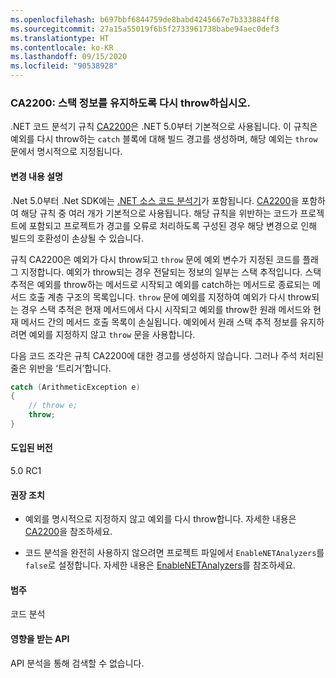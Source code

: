 ```yaml
---
ms.openlocfilehash: b697bbf6844759de8babd4245667e7b333884ff8
ms.sourcegitcommit: 27a15a55019f6b5f2733961738babe94aec0def3
ms.translationtype: HT
ms.contentlocale: ko-KR
ms.lasthandoff: 09/15/2020
ms.locfileid: "90538928"
---
```

### <a name="ca2200-rethrow-to-preserve-stack-details"></a>CA2200: 스택 정보를 유지하도록 다시 throw하십시오.

.NET 코드 분석기 규칙 [CA2200](/visualstudio/code-quality/ca2200)은 .NET 5.0부터 기본적으로 사용됩니다. 이 규칙은 예외를 다시 throw하는 `catch` 블록에 대해 빌드 경고를 생성하며, 해당 예외는 `throw` 문에서 명시적으로 지정됩니다.

#### <a name="change-description"></a>변경 내용 설명

.Net 5.0부터 .Net SDK에는 [.NET 소스 코드 분석기](../../../../docs/fundamentals/productivity/code-analysis.md)가 포함됩니다. [CA2200](/visualstudio/code-quality/ca2200)을 포함하여 해당 규칙 중 여러 개가 기본적으로 사용됩니다. 해당 규칙을 위반하는 코드가 프로젝트에 포함되고 프로젝트가 경고를 오류로 처리하도록 구성된 경우 해당 변경으로 인해 빌드의 호환성이 손상될 수 있습니다.

규칙 CA2200은 예외가 다시 throw되고 `throw` 문에 예외 변수가 지정된 코드를 플래그 지정합니다. 예외가 throw되는 경우 전달되는 정보의 일부는 스택 추적입니다. 스택 추적은 예외를 throw하는 메서드로 시작되고 예외를 catch하는 메서드로 종료되는 메서드 호출 계층 구조의 목록입니다. `throw` 문에 예외를 지정하여 예외가 다시 throw되는 경우 스택 추적은 현재 메서드에서 다시 시작되고 예외를 throw한 원래 메서드와 현재 메서드 간의 메서드 호출 목록이 손실됩니다. 예외에서 원래 스택 추적 정보를 유지하려면 예외를 지정하지 않고 `throw` 문을 사용합니다.

다음 코드 조각은 규칙 CA2200에 대한 경고를 생성하지 않습니다. 그러나 주석 처리된 줄은 위반을 ‘트리거’합니다.

```csharp
catch (ArithmeticException e)
{
    // throw e;
    throw;
}
```

#### <a name="version-introduced"></a>도입된 버전

5.0 RC1

#### <a name="recommended-action"></a>권장 조치

- 예외를 명시적으로 지정하지 않고 예외를 다시 throw합니다. 자세한 내용은 [CA2200](/visualstudio/code-quality/ca2200)을 참조하세요.

- 코드 분석을 완전히 사용하지 않으려면 프로젝트 파일에서 `EnableNETAnalyzers`를 `false`로 설정합니다. 자세한 내용은 [EnableNETAnalyzers](../../../../docs/core/project-sdk/msbuild-props.md#enablenetanalyzers)를 참조하세요.

#### <a name="category"></a>범주

코드 분석

#### <a name="affected-apis"></a>영향을 받는 API

API 분석을 통해 검색할 수 없습니다.

<!--

#### Affected APIs

Not detectable via API analysis.

-->
